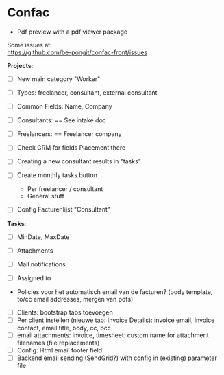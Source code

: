 Confac
======

- Pdf preview with a pdf viewer package

Some issues at:  
https://github.com/be-pongit/confac-front/issues

**Projects**:  

- [ ] New main category "Worker"
- [ ] Types: freelancer, consultant, external consultant
- [ ] Common Fields: Name, Company
- [ ] Consultants: == See intake doc
- [ ] Freelancers: == Freelancer company
- [ ] Check CRM for fields Placement there
- [ ] Creating a new consultant results in "tasks"
- [ ] Create monthly tasks button
	- Per freelancer / consultant
	- General stuff
- [ ] Config Facturenlijst "Consultant"


**Tasks**:  
- [ ] MinDate, MaxDate
- [ ] Attachments
- [ ] Mail notifications
- [ ] Assigned to


- Policies voor het automatisch email van de facturen? (body template, to/cc email addresses, mergen van pdfs)

- [ ] Clients: bootstrap tabs toevoegen
- [ ] Per client instellen (nieuwe tab: Invoice Details): invoice email, invoice contact, email title, body, cc, bcc
- [ ] email attachments: invoice, timesheet: custom name for attachment filenames (file replacements)
- [ ] Config: Html email footer field
- [ ] Backend email sending (SendGrid?) with config in (existing) parameter file
